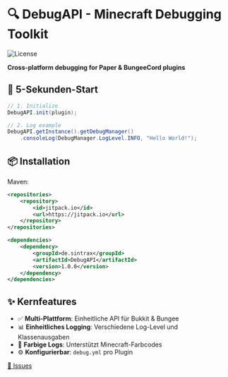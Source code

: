 # 🔍 DebugAPI - Minecraft Debugging Toolkit

![License](https://img.shields.io/badge/License-Apache_2.0-blue.svg)

**Cross-platform debugging for Paper & BungeeCord plugins**

## 🚀 5-Sekunden-Start
```java
// 1. Initialize
DebugAPI.init(plugin);

// 2. Log example
DebugAPI.getInstance().getDebugManager()
    .consoleLog(DebugManager.LogLevel.INFO, "Hello World!");
```

## 📦 Installation
Maven:
```xml
<repositories>
    <repository>
        <id>jitpack.io</id>
        <url>https://jitpack.io</url>
    </repository>
</repositories>

<dependencies>
    <dependency>
        <groupId>de.sintrax</groupId>
        <artifactId>DebugAPI</artifactId>
        <version>1.0.0</version>
    </dependency>
</dependencies>
```

## ✨ Kernfeatures
- ✅ **Multi-Plattform**: Einheitliche API für Bukkit & Bungee
- 📊 **Einheitliches Logging**: Verschiedene Log-Level und Klassenausgaben
- 🎨 **Farbige Logs**: Unterstützt Minecraft-Farbcodes
- ⚙️ **Konfigurierbar**: `debug.yml` pro Plugin

[🐛 Issues](/ISSUE_TEMPLATES/bug_report.md)